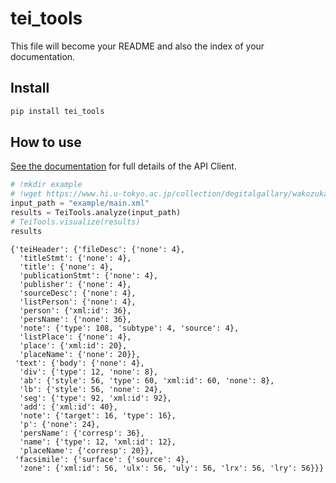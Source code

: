 tei_tools
================

<!-- WARNING: THIS FILE WAS AUTOGENERATED! DO NOT EDIT! -->

This file will become your README and also the index of your
documentation.

## Install

``` sh
pip install tei_tools
```

## How to use

[See the
documentation](https://nakamura196.github.io/tei_tools/api.html) for
full details of the API Client.

``` python
# !mkdir example
# !wget https://www.hi.u-tokyo.ac.jp/collection/degitalgallary/wakozukan/tei/data/main.xml -O example/main.xml 
input_path = "example/main.xml"
results = TeiTools.analyze(input_path)
# TeiTools.visualize(results)
results
```

    {'teiHeader': {'fileDesc': {'none': 4},
      'titleStmt': {'none': 4},
      'title': {'none': 4},
      'publicationStmt': {'none': 4},
      'publisher': {'none': 4},
      'sourceDesc': {'none': 4},
      'listPerson': {'none': 4},
      'person': {'xml:id': 36},
      'persName': {'none': 36},
      'note': {'type': 108, 'subtype': 4, 'source': 4},
      'listPlace': {'none': 4},
      'place': {'xml:id': 20},
      'placeName': {'none': 20}},
     'text': {'body': {'none': 4},
      'div': {'type': 12, 'none': 8},
      'ab': {'style': 56, 'type': 60, 'xml:id': 60, 'none': 8},
      'lb': {'style': 56, 'none': 24},
      'seg': {'type': 92, 'xml:id': 92},
      'add': {'xml:id': 40},
      'note': {'target': 16, 'type': 16},
      'p': {'none': 24},
      'persName': {'corresp': 36},
      'name': {'type': 12, 'xml:id': 12},
      'placeName': {'corresp': 20}},
     'facsimile': {'surface': {'source': 4},
      'zone': {'xml:id': 56, 'ulx': 56, 'uly': 56, 'lrx': 56, 'lry': 56}}}
